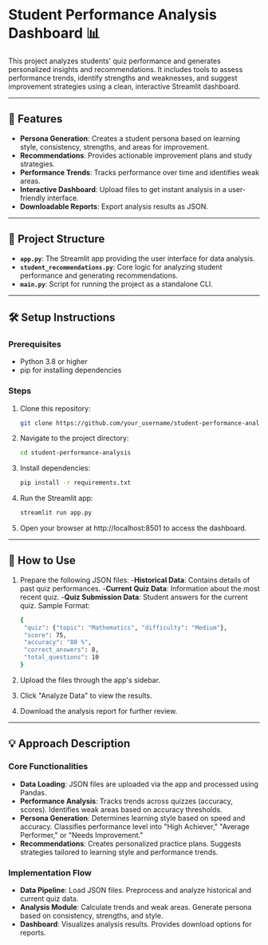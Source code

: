 
# Student Performance Analysis Dashboard 📊

This project analyzes students' quiz performance and generates personalized insights and recommendations. It includes tools to assess performance trends, identify strengths and weaknesses, and suggest improvement strategies using a clean, interactive Streamlit dashboard.

---

## 🚀 Features

- **Persona Generation**: Creates a student persona based on learning style, consistency, strengths, and areas for improvement.
- **Recommendations**: Provides actionable improvement plans and study strategies.
- **Performance Trends**: Tracks performance over time and identifies weak areas.
- **Interactive Dashboard**: Upload files to get instant analysis in a user-friendly interface.
- **Downloadable Reports**: Export analysis results as JSON.

---

## 📂 Project Structure

- **`app.py`**: The Streamlit app providing the user interface for data analysis.
- **`student_recommendations.py`**: Core logic for analyzing student performance and generating recommendations.
- **`main.py`**: Script for running the project as a standalone CLI.

---

## 🛠️ Setup Instructions

### Prerequisites
- Python 3.8 or higher
- pip for installing dependencies

### Steps
1. Clone this repository:
   ```bash
   git clone https://github.com/your_username/student-performance-analysis.git

2. Navigate to the project directory:
   ```bash
   cd student-performance-analysis

3. Install dependencies:
   ```bash
   pip install -r requirements.txt

4. Run the Streamlit app:
   ```bash
   streamlit run app.py

5. Open your browser at http://localhost:8501 to access the dashboard.

---

## 📝 How to Use
1. Prepare the following JSON files:
   -**Historical Data**: Contains details of past quiz performances.
   -**Current Quiz Data**: Information about the most recent quiz.
   -**Quiz Submission Data**: Student answers for the current quiz.
   Sample Format:
   ```bash
   {
    "quiz": {"topic": "Mathematics", "difficulty": "Medium"},
    "score": 75,
    "accuracy": "80 %",
    "correct_answers": 8,
    "total_questions": 10
   }
2. Upload the files through the app's sidebar.

3. Click "Analyze Data" to view the results.

4. Download the analysis report for further review.

---

## 💡 Approach Description

### Core Functionalities
- **Data Loading**: JSON files are uploaded via the app and processed using Pandas.
- **Performance Analysis**:
        Tracks trends across quizzes (accuracy, scores).
        Identifies weak areas based on accuracy thresholds.
- **Persona Generation**:
        Determines learning style based on speed and accuracy.
        Classifies performance level into "High Achiever," "Average Performer," or "Needs Improvement."
- **Recommendations**:
        Creates personalized practice plans.
        Suggests strategies tailored to learning style and performance trends.

### Implementation Flow
- **Data Pipeline**:
        Load JSON files.
        Preprocess and analyze historical and current quiz data.
- **Analysis Module**:
        Calculate trends and weak areas.
        Generate persona based on consistency, strengths, and style.
- **Dashboard**:
        Visualizes analysis results.
        Provides download options for reports.

